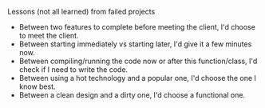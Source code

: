 Lessons (not all learned) from failed projects

* Between two features to complete before meeting the client, I'd choose to meet the client.
* Between starting immediately vs starting later, I'd give it a few minutes now.
* Between compiling/running the code now or after this function/class, I'd check if I need to write the code.
* Between using a hot technology and a popular one, I'd choose the one I know best.
* Between a clean design and a dirty one, I'd choose a functional one.

